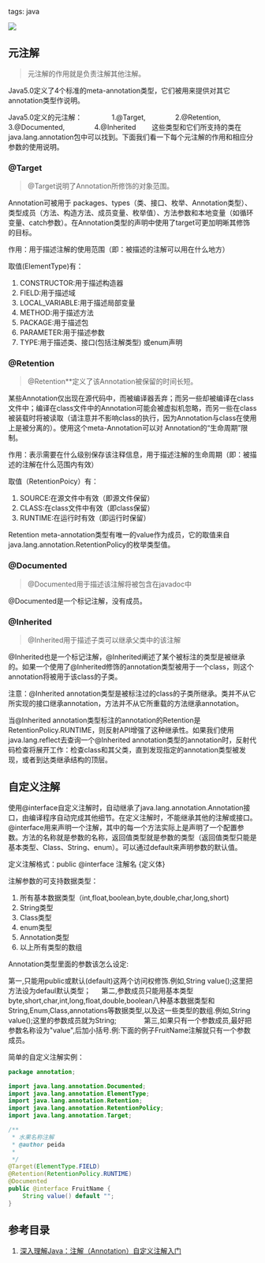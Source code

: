 tags: java

![](./_image/2020-08-03-15-33-56.jpg)

## 元注解
>元注解的作用就是负责注解其他注解。

Java5.0定义了4个标准的meta-annotation类型，它们被用来提供对其它 annotation类型作说明。

Java5.0定义的元注解：　　　　
1.@Target,　　　　
2.@Retention,　　　　
3.@Documented,　　　　
4.@Inherited　　
这些类型和它们所支持的类在java.lang.annotation包中可以找到。下面我们看一下每个元注解的作用和相应分参数的使用说明。

### @Target
>@Target说明了Annotation所修饰的对象范围。

Annotation可被用于 packages、types（类、接口、枚举、Annotation类型）、类型成员（方法、构造方法、成员变量、枚举值）、方法参数和本地变量（如循环变量、catch参数）。在Annotation类型的声明中使用了target可更加明晰其修饰的目标。

作用：用于描述注解的使用范围（即：被描述的注解可以用在什么地方）

取值(ElementType)有：
1. CONSTRUCTOR:用于描述构造器　　　　
2. FIELD:用于描述域　　　　
3. LOCAL_VARIABLE:用于描述局部变量　　　　
4. METHOD:用于描述方法　　　　
5. PACKAGE:用于描述包　　　　
6. PARAMETER:用于描述参数　　　　
7. TYPE:用于描述类、接口(包括注解类型) 或enum声明

### @Retention
>@Retention**定义了该Annotation被保留的时间长短。

某些Annotation仅出现在源代码中，而被编译器丢弃；而另一些却被编译在class文件中；编译在class文件中的Annotation可能会被虚拟机忽略，而另一些在class被装载时将被读取（请注意并不影响class的执行，因为Annotation与class在使用上是被分离的）。使用这个meta-Annotation可以对 Annotation的“生命周期”限制。

作用：表示需要在什么级别保存该注释信息，用于描述注解的生命周期（即：被描述的注解在什么范围内有效）

取值（RetentionPoicy）有：
1. SOURCE:在源文件中有效（即源文件保留）　　　　
2. CLASS:在class文件中有效（即class保留）　　　　
3. RUNTIME:在运行时有效（即运行时保留）

Retention meta-annotation类型有唯一的value作为成员，它的取值来自java.lang.annotation.RetentionPolicy的枚举类型值。

### @Documented
>@Documented用于描述该注解将被包含在javadoc中

@Documented是一个标记注解，没有成员。

### @Inherited
>@Inherited用于描述子类可以继承父类中的该注解

@Inherited也是一个标记注解，@Inherited阐述了某个被标注的类型是被继承的。如果一个使用了@Inherited修饰的annotation类型被用于一个class，则这个annotation将被用于该class的子类。

注意：@Inherited annotation类型是被标注过的class的子类所继承。类并不从它所实现的接口继承annotation，方法并不从它所重载的方法继承annotation。

当@Inherited annotation类型标注的annotation的Retention是RetentionPolicy.RUNTIME，则反射API增强了这种继承性。如果我们使用java.lang.reflect去查询一个@Inherited annotation类型的annotation时，反射代码检查将展开工作：检查class和其父类，直到发现指定的annotation类型被发现，或者到达类继承结构的顶层。

## 自定义注解
使用@interface自定义注解时，自动继承了java.lang.annotation.Annotation接口，由编译程序自动完成其他细节。在定义注解时，不能继承其他的注解或接口。@interface用来声明一个注解，其中的每一个方法实际上是声明了一个配置参数。方法的名称就是参数的名称，返回值类型就是参数的类型（返回值类型只能是基本类型、Class、String、enum）。可以通过default来声明参数的默认值。

定义注解格式：public @interface 注解名 {定义体}

注解参数的可支持数据类型：
1. 所有基本数据类型（int,float,boolean,byte,double,char,long,short)　　　　
2. String类型　　　　
3. Class类型　　　
4. enum类型　　　　
5. Annotation类型　　　　
6. 以上所有类型的数组

Annotation类型里面的参数该怎么设定:

第一,只能用public或默认(default)这两个访问权修饰.例如,String value();这里把方法设为defaul默认类型；
　
第二,参数成员只能用基本类型
byte,short,char,int,long,float,double,boolean八种基本数据类型和 String,Enum,Class,annotations等数据类型,以及这一些类型的数组.例如,String value();这里的参数成员就为String;　　　　第三,如果只有一个参数成员,最好把参数名称设为"value",后加小括号.例:下面的例子FruitName注解就只有一个参数成员。

简单的自定义注解实例：
```java
package annotation;

import java.lang.annotation.Documented;
import java.lang.annotation.ElementType;
import java.lang.annotation.Retention;
import java.lang.annotation.RetentionPolicy;
import java.lang.annotation.Target;

/**
 * 水果名称注解
 * @author peida
 *
 */
@Target(ElementType.FIELD)
@Retention(RetentionPolicy.RUNTIME)
@Documented
public @interface FruitName {
    String value() default "";
}
```

## 参考目录
1. [深入理解Java：注解（Annotation）自定义注解入门](http://www.cnblogs.com/peida/archive/2013/04/24/3036689.html)